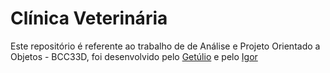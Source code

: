 # Clínica Veterinária
Este repositório é referente ao trabalho de de Análise e Projeto Orientado a Objetos - BCC33D, foi desenvolvido pelo [Getúlio](https://github.com/getuliobr/) e pelo [Igor](https://github.com/Nuisigor/)
